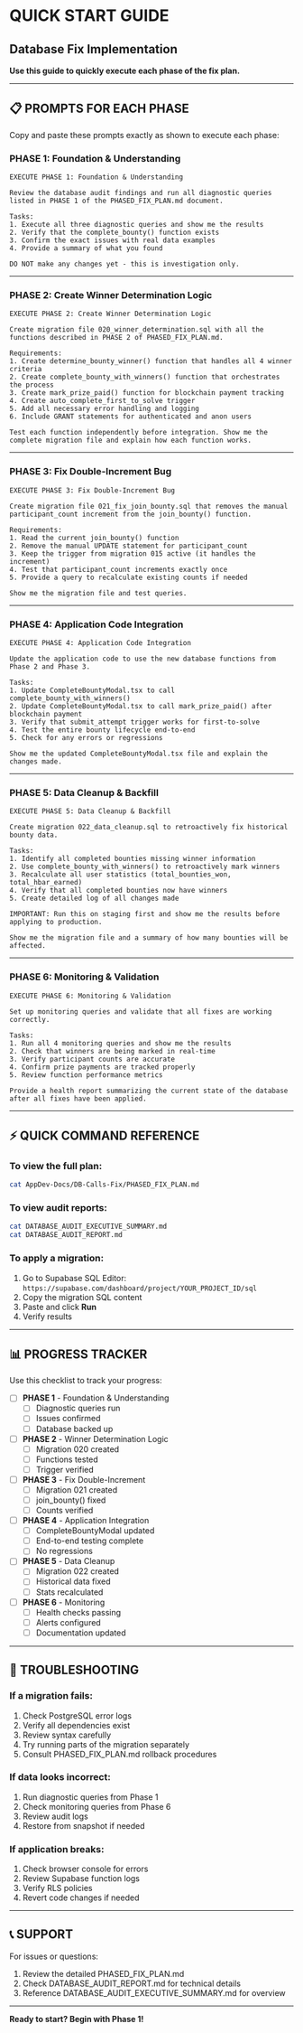 # QUICK START GUIDE
## Database Fix Implementation

**Use this guide to quickly execute each phase of the fix plan.**

---

## 📋 PROMPTS FOR EACH PHASE

Copy and paste these prompts exactly as shown to execute each phase:

### PHASE 1: Foundation & Understanding
```
EXECUTE PHASE 1: Foundation & Understanding

Review the database audit findings and run all diagnostic queries listed in PHASE 1 of the PHASED_FIX_PLAN.md document.

Tasks:
1. Execute all three diagnostic queries and show me the results
2. Verify that the complete_bounty() function exists
3. Confirm the exact issues with real data examples
4. Provide a summary of what you found

DO NOT make any changes yet - this is investigation only.
```

---

### PHASE 2: Create Winner Determination Logic
```
EXECUTE PHASE 2: Create Winner Determination Logic

Create migration file 020_winner_determination.sql with all the functions described in PHASE 2 of PHASED_FIX_PLAN.md.

Requirements:
1. Create determine_bounty_winner() function that handles all 4 winner criteria
2. Create complete_bounty_with_winners() function that orchestrates the process
3. Create mark_prize_paid() function for blockchain payment tracking
4. Create auto_complete_first_to_solve trigger
5. Add all necessary error handling and logging
6. Include GRANT statements for authenticated and anon users

Test each function independently before integration. Show me the complete migration file and explain how each function works.
```

---

### PHASE 3: Fix Double-Increment Bug
```
EXECUTE PHASE 3: Fix Double-Increment Bug

Create migration file 021_fix_join_bounty.sql that removes the manual participant_count increment from the join_bounty() function.

Requirements:
1. Read the current join_bounty() function
2. Remove the manual UPDATE statement for participant_count
3. Keep the trigger from migration 015 active (it handles the increment)
4. Test that participant_count increments exactly once
5. Provide a query to recalculate existing counts if needed

Show me the migration file and test queries.
```

---

### PHASE 4: Application Code Integration
```
EXECUTE PHASE 4: Application Code Integration

Update the application code to use the new database functions from Phase 2 and Phase 3.

Tasks:
1. Update CompleteBountyModal.tsx to call complete_bounty_with_winners()
2. Update CompleteBountyModal.tsx to call mark_prize_paid() after blockchain payment
3. Verify that submit_attempt trigger works for first-to-solve
4. Test the entire bounty lifecycle end-to-end
5. Check for any errors or regressions

Show me the updated CompleteBountyModal.tsx file and explain the changes made.
```

---

### PHASE 5: Data Cleanup & Backfill
```
EXECUTE PHASE 5: Data Cleanup & Backfill

Create migration 022_data_cleanup.sql to retroactively fix historical bounty data.

Tasks:
1. Identify all completed bounties missing winner information
2. Use complete_bounty_with_winners() to retroactively mark winners
3. Recalculate all user statistics (total_bounties_won, total_hbar_earned)
4. Verify that all completed bounties now have winners
5. Create detailed log of all changes made

IMPORTANT: Run this on staging first and show me the results before applying to production.

Show me the migration file and a summary of how many bounties will be affected.
```

---

### PHASE 6: Monitoring & Validation
```
EXECUTE PHASE 6: Monitoring & Validation

Set up monitoring queries and validate that all fixes are working correctly.

Tasks:
1. Run all 4 monitoring queries and show me the results
2. Check that winners are being marked in real-time
3. Verify participant counts are accurate
4. Confirm prize payments are tracked properly
5. Review function performance metrics

Provide a health report summarizing the current state of the database after all fixes have been applied.
```

---

## ⚡ QUICK COMMAND REFERENCE

### To view the full plan:
```bash
cat AppDev-Docs/DB-Calls-Fix/PHASED_FIX_PLAN.md
```

### To view audit reports:
```bash
cat DATABASE_AUDIT_EXECUTIVE_SUMMARY.md
cat DATABASE_AUDIT_REPORT.md
```

### To apply a migration:
1. Go to Supabase SQL Editor: `https://supabase.com/dashboard/project/YOUR_PROJECT_ID/sql`
2. Copy the migration SQL content
3. Paste and click **Run**
4. Verify results

---

## 📊 PROGRESS TRACKER

Use this checklist to track your progress:

- [ ] **PHASE 1** - Foundation & Understanding
  - [ ] Diagnostic queries run
  - [ ] Issues confirmed
  - [ ] Database backed up

- [ ] **PHASE 2** - Winner Determination Logic
  - [ ] Migration 020 created
  - [ ] Functions tested
  - [ ] Trigger verified

- [ ] **PHASE 3** - Fix Double-Increment
  - [ ] Migration 021 created
  - [ ] join_bounty() fixed
  - [ ] Counts verified

- [ ] **PHASE 4** - Application Integration
  - [ ] CompleteBountyModal updated
  - [ ] End-to-end testing complete
  - [ ] No regressions

- [ ] **PHASE 5** - Data Cleanup
  - [ ] Migration 022 created
  - [ ] Historical data fixed
  - [ ] Stats recalculated

- [ ] **PHASE 6** - Monitoring
  - [ ] Health checks passing
  - [ ] Alerts configured
  - [ ] Documentation updated

---

## 🚨 TROUBLESHOOTING

### If a migration fails:
1. Check PostgreSQL error logs
2. Verify all dependencies exist
3. Review syntax carefully
4. Try running parts of the migration separately
5. Consult PHASED_FIX_PLAN.md rollback procedures

### If data looks incorrect:
1. Run diagnostic queries from Phase 1
2. Check monitoring queries from Phase 6
3. Review audit logs
4. Restore from snapshot if needed

### If application breaks:
1. Check browser console for errors
2. Review Supabase function logs
3. Verify RLS policies
4. Revert code changes if needed

---

## 📞 SUPPORT

For issues or questions:
1. Review the detailed PHASED_FIX_PLAN.md
2. Check DATABASE_AUDIT_REPORT.md for technical details
3. Reference DATABASE_AUDIT_EXECUTIVE_SUMMARY.md for overview

---

**Ready to start? Begin with Phase 1!**
